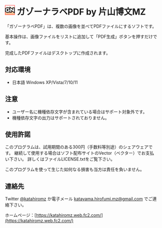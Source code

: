 ﻿# ![](img/icon.png "") ガゾーナラベPDF by 片山博文MZ

「ガゾーナラベPDF」は、複数の画像を並べてPDFファイルにするソフトです。

基本操作は、画像ファイルをリストに追加して「PDF生成」ボタンを押すだけです。

完成したPDFファイルはデスクトップに作成されます。

## 対応環境

- 日本語 Windows XP/Vista/7/10/11

## 注意

- ユーザー名に機種依存文字が含まれている場合はサポート対象外です。
- 機種依存文字の出力はサポートされておりません。

## 使用許諾

このプログラムは、試用期間のある300円（手数料等別途）のシェアウェアです。
継続して使用する場合はソフト配布サイトのVector（ベクター）でお支払い下さい。
詳しくはファイルLICENSE.txtをご覧下さい。

このプログラムを使って生じた如何なる損害も当方は責任を負いません。

## 連絡先

Twitter [@katahiromz](https://twitter.com/katahiromz) か電子メール katayama.hirofumi.mz@gmail.com でご連絡下さい。

ホームページ：[https://katahiromz.web.fc2.com/](https://katahiromz.web.fc2.com/)
